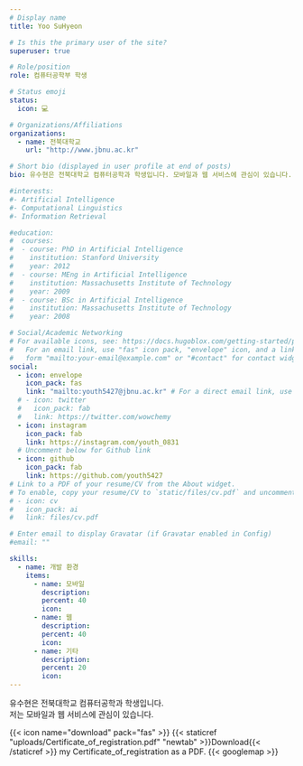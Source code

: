 ```yaml
---
# Display name
title: Yoo SuHyeon

# Is this the primary user of the site?
superuser: true

# Role/position
role: 컴퓨터공학부 학생

# Status emoji
status:
  icon: 💻

# Organizations/Affiliations
organizations:
  - name: 전북대학교
    url: "http://www.jbnu.ac.kr"

# Short bio (displayed in user profile at end of posts)
bio: 유수현은 전북대학교 컴퓨터공학과 학생입니다. 모바일과 웹 서비스에 관심이 있습니다.

#interests:
#- Artificial Intelligence
#- Computational Linguistics
#- Information Retrieval

#education:
#  courses:
#  - course: PhD in Artificial Intelligence
#    institution: Stanford University
#    year: 2012
#  - course: MEng in Artificial Intelligence
#    institution: Massachusetts Institute of Technology
#    year: 2009
#  - course: BSc in Artificial Intelligence
#    institution: Massachusetts Institute of Technology
#    year: 2008

# Social/Academic Networking
# For available icons, see: https://docs.hugoblox.com/getting-started/page-builder/#icons
#   For an email link, use "fas" icon pack, "envelope" icon, and a link in the
#   form "mailto:your-email@example.com" or "#contact" for contact widget.
social:
  - icon: envelope
    icon_pack: fas
    link: "mailto:youth5427@jbnu.ac.kr" # For a direct email link, use "mailto:test@example.org".
  # - icon: twitter
  #   icon_pack: fab
  #   link: https://twitter.com/wowchemy
  - icon: instagram
    icon_pack: fab
    link: https://instagram.com/youth_0831
  # Uncomment below for Github link
  - icon: github
    icon_pack: fab
    link: https://github.com/youth5427
# Link to a PDF of your resume/CV from the About widget.
# To enable, copy your resume/CV to `static/files/cv.pdf` and uncomment the lines below.
# - icon: cv
#   icon_pack: ai
#   link: files/cv.pdf

# Enter email to display Gravatar (if Gravatar enabled in Config)
#email: ""

skills:
  - name: 개발 환경
    items:
      - name: 모바일
        description:
        percent: 40
        icon:
      - name: 웹
        description:
        percent: 40
        icon:
      - name: 기타
        description:
        percent: 20
        icon:
---
```


유수현은 전북대학교 컴퓨터공학과 학생입니다. <br>저는 모바일과 웹 서비스에 관심이 있습니다.

{{< icon name="download" pack="fas" >}} {{< staticref "uploads/Certificate_of_registration.pdf" "newtab" >}}Download{{< /staticref >}} my Certificate_of_registration as a PDF.
{{< googlemap >}}
